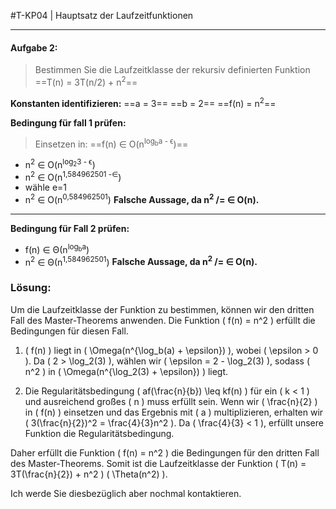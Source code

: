 #T-KP04 | Hauptsatz der Laufzeitfunktionen
<hr>

#### Aufgabe 2: 
> Bestimmen Sie die Laufzeitklasse der rekursiv definierten Funktion ==T(n) = 3T(n/2) + n<sup>2</sup>==

**Konstanten identifizieren:**
==a = 3==
==b = 2==
==f(n) = n<sup>2</sup>==

**Bedingung für fall 1 prüfen:**
> Einsetzen in:  ==f(n) ∈ O(n<sup>log<sub>b</sub>a - ϵ</sup>)==
- n<sup>2</sup> ∈ O(n<sup>log<sub>2</sub>3 - ϵ</sup>)
- n<sup>2</sup> ∈ O(n<sup>1,584962501 -∈</sup>)
- wähle e=1
-  n<sup>2</sup> ∈ O(n<sup>0,584962501</sup>)
**Falsche Aussage, da n<sup>2</sup> /= ∈ O(n).**

<hr>

**Bedingung für Fall 2 prüfen:**
- f(n) ∈ Θ(n<sup>log<sub>b</sub>a</sup>)
- n<sup>2</sup> ∈ Θ(n<sup>1,584962501</sup>)
**Falsche Aussage, da n<sup>2</sup> /= ∈ O(n).**



### Lösung: 
Um die Laufzeitklasse der Funktion zu bestimmen, können wir den dritten Fall des Master-Theorems anwenden. Die Funktion \( f(n) = n^2 \) erfüllt die Bedingungen für diesen Fall.

1. \( f(n) \) liegt in \( \Omega(n^{\log_b(a) + \epsilon}) \), wobei \( \epsilon > 0 \). Da \( 2 > \log_2(3) \), wählen wir \( \epsilon = 2 - \log_2(3) \), sodass \( n^2 \) in \( \Omega(n^{\log_2(3) + \epsilon}) \) liegt.

2. Die Regularitätsbedingung \( af(\frac{n}{b}) \leq kf(n) \) für ein \( k < 1 \) und ausreichend großes \( n \) muss erfüllt sein. Wenn wir \( \frac{n}{2} \) in \( f(n) \) einsetzen und das Ergebnis mit \( a \) multiplizieren, erhalten wir \( 3(\frac{n}{2})^2 = \frac{4}{3}n^2 \). Da \( \frac{4}{3} < 1 \), erfüllt unsere Funktion die Regularitätsbedingung.

Daher erfüllt die Funktion \( f(n) = n^2 \) die Bedingungen für den dritten Fall des Master-Theorems. Somit ist die Laufzeitklasse der Funktion \( T(n) = 3T(\frac{n}{2}) + n^2 \) \( \Theta(n^2) \).


Ich werde Sie diesbezüglich aber nochmal kontaktieren.
